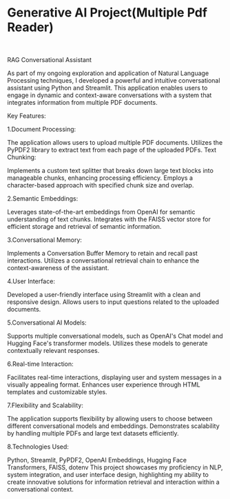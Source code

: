 # Generative AI Project(Multiple Pdf Reader)
<br>



RAG Conversational Assistant

As part of my ongoing exploration and application of Natural Language Processing techniques, I developed a powerful and intuitive conversational assistant using Python and Streamlit. This application enables users to engage in dynamic and context-aware conversations with a system that integrates information from multiple PDF documents.

Key Features:

1.Document Processing:

The application allows users to upload multiple PDF documents.
Utilizes the PyPDF2 library to extract text from each page of the uploaded PDFs.
Text Chunking:

Implements a custom text splitter that breaks down large text blocks into manageable chunks, enhancing processing efficiency.
Employs a character-based approach with specified chunk size and overlap.

2.Semantic Embeddings:

Leverages state-of-the-art embeddings from OpenAI for semantic understanding of text chunks.
Integrates with the FAISS vector store for efficient storage and retrieval of semantic information.

3.Conversational Memory:

Implements a Conversation Buffer Memory to retain and recall past interactions.
Utilizes a conversational retrieval chain to enhance the context-awareness of the assistant.

4.User Interface:

Developed a user-friendly interface using Streamlit with a clean and responsive design.
Allows users to input questions related to the uploaded documents.

5.Conversational AI Models:

Supports multiple conversational models, such as OpenAI's Chat model and Hugging Face's transformer models.
Utilizes these models to generate contextually relevant responses.

6.Real-time Interaction:

Facilitates real-time interactions, displaying user and system messages in a visually appealing format.
Enhances user experience through HTML templates and customizable styles.

7.Flexibility and Scalability:

The application supports flexibility by allowing users to choose between different conversational models and embeddings.
Demonstrates scalability by handling multiple PDFs and large text datasets efficiently.


8.Technologies Used:

Python, Streamlit, PyPDF2, OpenAI Embeddings, Hugging Face Transformers, FAISS, dotenv
This project showcases my proficiency in NLP, system integration, and user interface design, highlighting my ability to create innovative solutions for information retrieval and interaction within a conversational context.





